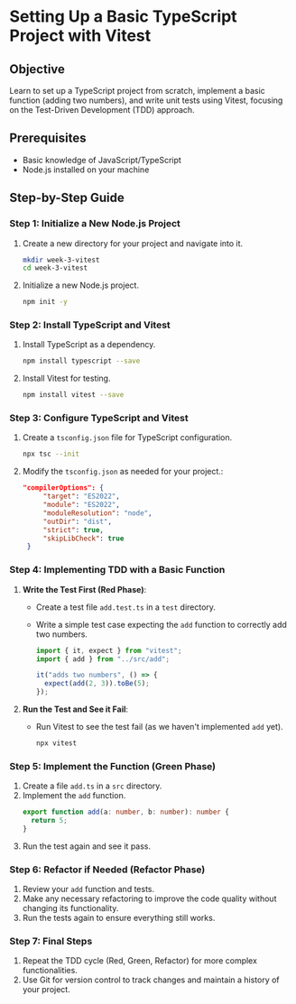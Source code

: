 # Setting Up a Basic TypeScript Project with Vitest

## Objective

Learn to set up a TypeScript project from scratch, implement a basic function (adding two numbers), and write unit tests using Vitest, focusing on the Test-Driven Development (TDD) approach.

## Prerequisites

- Basic knowledge of JavaScript/TypeScript
- Node.js installed on your machine

## Step-by-Step Guide

### Step 1: Initialize a New Node.js Project

1. Create a new directory for your project and navigate into it.
   ```bash
   mkdir week-3-vitest
   cd week-3-vitest
   ```
2. Initialize a new Node.js project.
   ```bash
   npm init -y
   ```

### Step 2: Install TypeScript and Vitest

1. Install TypeScript as a dependency.
   ```bash
   npm install typescript --save
   ```
2. Install Vitest for testing.
   ```bash
   npm install vitest --save
   ```

### Step 3: Configure TypeScript and Vitest

1. Create a `tsconfig.json` file for TypeScript configuration.
   ```bash
   npx tsc --init
   ```
   
2. Modify the `tsconfig.json` as needed for your project.:
   ```json
   "compilerOptions": {
        "target": "ES2022",
        "module": "ES2022",
        "moduleResolution": "node",
        "outDir": "dist",
        "strict": true,
        "skipLibCheck": true
    }
   ```

### Step 4: Implementing TDD with a Basic Function

1. **Write the Test First (Red Phase)**:

   - Create a test file `add.test.ts` in a `test` directory.
   - Write a simple test case expecting the `add` function to correctly add two numbers.

     ```typescript
     import { it, expect } from "vitest";
     import { add } from "../src/add";

     it("adds two numbers", () => {
       expect(add(2, 3)).toBe(5);
     });
     ```

2. **Run the Test and See it Fail**:
   - Run Vitest to see the test fail (as we haven't implemented `add` yet).
     ```bash
     npx vitest
     ```

### Step 5: Implement the Function (Green Phase)

1. Create a file `add.ts` in a `src` directory.
2. Implement the `add` function.
   ```typescript
   export function add(a: number, b: number): number {
     return 5;
   }
   ```
3. Run the test again and see it pass.

### Step 6: Refactor if Needed (Refactor Phase)

1. Review your `add` function and tests.
2. Make any necessary refactoring to improve the code quality without changing its functionality.
3. Run the tests again to ensure everything still works.

### Step 7: Final Steps

1. Repeat the TDD cycle (Red, Green, Refactor) for more complex functionalities.
2. Use Git for version control to track changes and maintain a history of your project.
